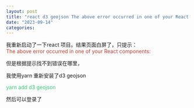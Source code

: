 ```yaml
---
layout: post
title: "react d3 geojson The above error occurred in one of your React components:"
date: "2023-09-14"
categories: 
---
```

<p>我重新启动了一下react 项目。结果页面白屏了，只提示：<br />
<span style="color:#c0392b"><span style="background-color:#ffffff">The above error occurred in one of your React components:</span></span></p>

<p>但是根据提示找不到错误在哪里，</p>

<p>我使用yarn 重新安装了d3 geojson</p>

<p><span style="color:#2ecc71"><span style="background-color:#ffffff">yarn add d3 geojson</span></span></p>

<p>然后可以登录了</p>

<p>&nbsp;</p>

